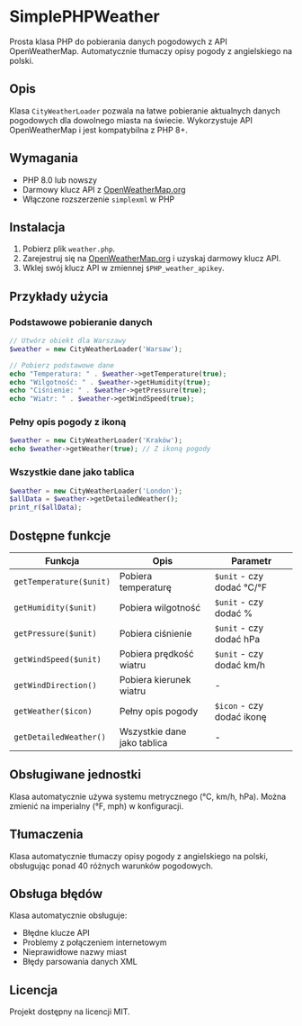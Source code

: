 # SimplePHPWeather

Prosta klasa PHP do pobierania danych pogodowych z API OpenWeatherMap. Automatycznie tłumaczy opisy pogody z angielskiego na polski.

## Opis

Klasa `CityWeatherLoader` pozwala na łatwe pobieranie aktualnych danych pogodowych dla dowolnego miasta na świecie. Wykorzystuje API OpenWeatherMap i jest kompatybilna z PHP 8+.

## Wymagania

- PHP 8.0 lub nowszy  
- Darmowy klucz API z [OpenWeatherMap.org](https://openweathermap.org/)  
- Włączone rozszerzenie `simplexml` w PHP  

## Instalacja

1. Pobierz plik `weather.php`.
2. Zarejestruj się na [OpenWeatherMap.org](https://openweathermap.org/) i uzyskaj darmowy klucz API.
3. Wklej swój klucz API w zmiennej `$PHP_weather_apikey`.

## Przykłady użycia

### Podstawowe pobieranie danych

```php
// Utwórz obiekt dla Warszawy
$weather = new CityWeatherLoader('Warsaw');

// Pobierz podstawowe dane
echo "Temperatura: " . $weather->getTemperature(true);
echo "Wilgotność: " . $weather->getHumidity(true);
echo "Ciśnienie: " . $weather->getPressure(true);
echo "Wiatr: " . $weather->getWindSpeed(true);
```

### Pełny opis pogody z ikoną

```php
$weather = new CityWeatherLoader('Kraków');
echo $weather->getWeather(true); // Z ikoną pogody
```

### Wszystkie dane jako tablica

```php
$weather = new CityWeatherLoader('London');
$allData = $weather->getDetailedWeather();
print_r($allData);
```

## Dostępne funkcje

| Funkcja                   | Opis                     | Parametr                |
|---------------------------|--------------------------|-------------------------|
| `getTemperature($unit)`   | Pobiera temperaturę      | `$unit` - czy dodać °C/°F |
| `getHumidity($unit)`      | Pobiera wilgotność       | `$unit` - czy dodać %     |
| `getPressure($unit)`      | Pobiera ciśnienie        | `$unit` - czy dodać hPa   |
| `getWindSpeed($unit)`     | Pobiera prędkość wiatru  | `$unit` - czy dodać km/h  |
| `getWindDirection()`      | Pobiera kierunek wiatru  | -                         |
| `getWeather($icon)`       | Pełny opis pogody        | `$icon` - czy dodać ikonę |
| `getDetailedWeather()`    | Wszystkie dane jako tablica | -                      |

## Obsługiwane jednostki

Klasa automatycznie używa systemu metrycznego (°C, km/h, hPa). Można zmienić na imperialny (°F, mph) w konfiguracji.

## Tłumaczenia

Klasa automatycznie tłumaczy opisy pogody z angielskiego na polski, obsługując ponad 40 różnych warunków pogodowych.

## Obsługa błędów

Klasa automatycznie obsługuje:

- Błędne klucze API
- Problemy z połączeniem internetowym
- Nieprawidłowe nazwy miast
- Błędy parsowania danych XML

## Licencja

Projekt dostępny na licencji MIT.
